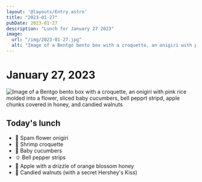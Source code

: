 ```yaml
---
layout: '@layouts/Entry.astro'
title: "2023-01-27"
pubDate: 2023-01-27
description: "Lunch for January 27 2023"
image:
  url: "/img/2023-01-27.jpg"
  alt: "Image of a Bentgo bento box with a croquette, an onigiri with pink rice molded into a flower, sliced baby cucumbers, bell pepprt stripd, apple chunks covered in honey, and candied walnuts"
---
```


# January 27, 2023

![Image of a Bentgo bento box with a croquette, an onigiri with pink rice molded into a flower, sliced baby cucumbers, bell pepprt stripd, apple chunks covered in honey, and candied walnuts](/img/2023-01-27.jpg)

## Today's lunch

- 🌸 Spam flower onigiri
- 🍤 Shrimp croquette
- 🥒 Baby cucumbers
- 🫑 Bell pepper strips
- 🍯 Apple with a drizzle of orange blossom honey
- 🍫 Candied walnuts (with a secret Hershey's Kiss)
